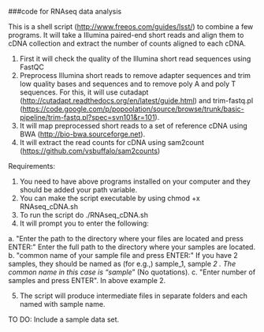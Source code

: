 ###code for RNAseq data analysis

This is a shell script (http://www.freeos.com/guides/lsst/) to combine a few programs. It will take a Illumina paired-end short reads and align them to cDNA collection and extract the number of counts aligned to each cDNA. 

1.  First it will check the quality of the Illumina short read sequences using FastQC 
2.	Preprocess Illumina short reads to remove adapter sequences and trim low quality bases and sequences and to remove poly A and poly T sequences. For this, it will use  cutadapt (http://cutadapt.readthedocs.org/en/latest/guide.html) and trim-fastq.pl  (https://code.google.com/p/popoolation/source/browse/trunk/basic-pipeline/trim-fastq.pl?spec=svn101&r=101).
3.	It will map preprocessed short reads to a set of reference cDNA using BWA (http://bio-bwa.sourceforge.net). 
4.	It will extract the read counts for cDNA using sam2count (https://github.com/vsbuffalo/sam2counts) 


Requirements:
1.	You need to have above programs installed on your computer and they should be added your path variable.
2.	You can make the script executable by using chmod +x  RNAseq_cDNA.sh
3.	To run the script do ./RNAseq_cDNA.sh 
4.	It will prompt you to enter the following:

a.	"Enter the path to the directory where your files are located and press ENTER:"  Enter the full path to the directory where your samples are located.
b.	"common name of your sample file and press ENTER:"  If you have 2 samples, they should be named as  (for e.g.,) sample_1, sample _2 . The common name in this case is “sample_” (No quotations). 
c.	"Enter number of samples and press ENTER". In above example 2. 

5.	The script will produce intermediate files in separate folders and each named with sample name. 

TO DO:
Include a sample data set. 
